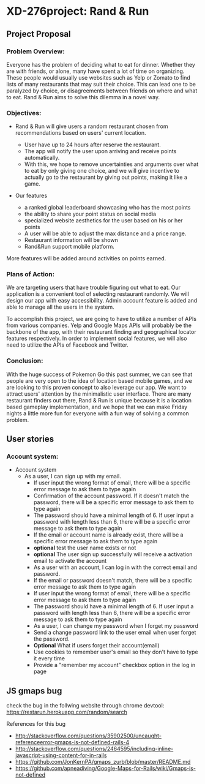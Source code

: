 # XD-276project: Rand & Run

## Project Proposal

### Problem Overview:
Everyone has the problem of deciding what to eat for dinner. Whether they are with friends, or alone, many have spent a lot of time on organizing. These people would usually use websites such as Yelp or Zomato to find lists of many restaurants that may suit their choice. This can lead one to be paralyzed by choice, or disagreements between friends on where and what to eat. Rand & Run aims to solve this dilemma in a novel way.

### Objectives:
* Rand & Run will give users a random restaurant chosen from recommendations based on users' current location. 
	* User have up to 24 hours after reserve the restaurant.
	* The app will notify the user upon arriving and receive points automatically.
	* With this, we hope to remove uncertainties and arguments over what to eat by only giving one choice, and we will give incentive 	  to actually go to the restaurant by giving out points, making it like a game.

* Our features
	* a ranked global leaderboard showcasing who has the most points
	* the ability to share your point status on social media
	* specialized website aesthetics for the user based on his or her points
	* A user will be able to adjust the max distance and a price range.
	* Restaurant information will be shown
	* Rand&Run support mobile platform. 

More features will be added around activities on points earned. 
	
### Plans of Action:	
We are targeting users that have trouble figuring out what to eat. Our application is a convenient tool of selecting restaurant randomly. We will design our app with easy accessibility. Admin account feature is added and able to manage all the users in the system.
	
To accomplish this project, we are going to have to utilize a number of APIs from various companies. Yelp and Google Maps APIs will probably be the backbone of the app, with their restaurant finding and geographical locator features respectively. In order to implement social features, we will also need to utilize the APIs of Facebook and Twitter.

### Conclusion:
With the huge success of Pokemon Go this past summer, we can see that people are very open to the idea of location based mobile games, and we are looking to this proven concept to also leverage our app. We want to attract users' attention by the minimalistic user interface. There are many restaurant finders out there, Rand & Run is unique because it is a location based gameplay implementation, and we hope that we can make Friday nights a little more fun for everyone with a fun way of solving a common problem.

## User stories
### Account system:
* Account system
	* As a user, I can sign up with my email. 
        * If user input the wrong format of email, there will be a specific error message to ask them to type again 
        * Confirmation of the account password. If it doesn't match the password, there will be a specific error message to ask them to type again
        * The password should have a minimal length of 6. If user input a password with length less than 6, there will be a specific error message to ask them to type again
        * If the email or account name is already exist, there will be a specific error message to ask them to type again
        *  **optional** test the user name exists or not
        *  **optional** The user sign up successfully will receive a activation email to activate the account
    	*  As a user with an account, I can log in with the correct email and password.
        *  If the email or password doesn't match, there will be a specific error message to ask them to type again
        *  If user input the wrong format of email, there will be a specific error message to ask them to type again 
        *  The password should have a minimal length of 6. If user input a password with length less than 6, there will be a specific error message to ask them to type again
    	* As a user, I can change my password when I forget my password
        * Send a change password link to the user email when user forget the password. 
        * **Optional** What if users forget their account(email)
        * Use cookies to remember user's email so they don't have to type it every time
        * Provide a "remember my account" checkbox option in the log in page
        
## JS gmaps bug

check the bug in the follwing website through chrome devtool:
    https://restarun.herokuapp.com/random/search

References for this bug
- http://stackoverflow.com/questions/35902500/uncaught-referenceerror-gmaps-is-not-defined-rails-4
- http://stackoverflow.com/questions/2464595/including-inline-javascript-using-content-for-in-rails
- https://github.com/JonKernPA/gmaps_zurb/blob/master/README.md
- https://github.com/apneadiving/Google-Maps-for-Rails/wiki/Gmaps-is-not-defined
